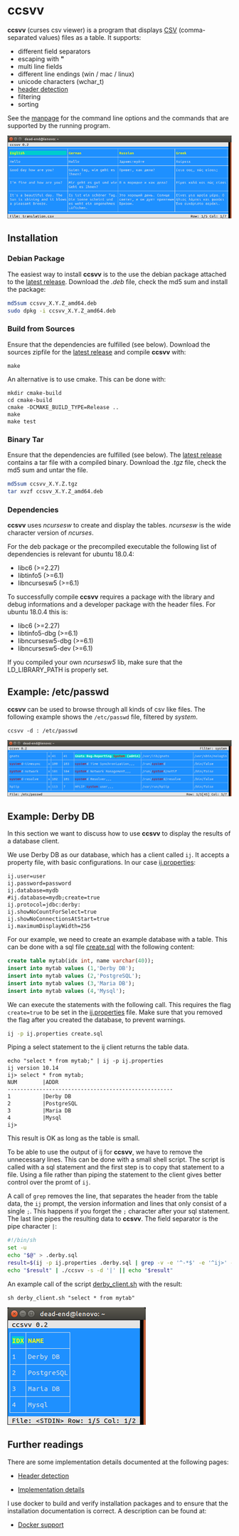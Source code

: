 # ccsvv
**ccsvv** (curses csv viewer) is a program that displays 
[CSV](https://en.wikipedia.org/wiki/Comma-separated_values) (comma-separated 
values) files as a table. It supports:

* different field separators
* escaping with **"**
* multi line fields
* different line endings (win / mac / linux)
* unicode characters (wchar_t)
* [header detection](docs/header_detection.md)
* filtering
* sorting

See the [manpage](man/README.md) for the command line options and the commands
that are supported by the running program.

![Show example](img/languages.png)

## Installation

### Debian Package
The easiest way to install **ccsvv** is to the use the debian package attached 
to the [latest release](../../releases/latest). Download the *.deb* file, check 
the md5 sum and install the package:

```bash
md5sum ccsvv_X.Y.Z_amd64.deb
sudo dpkg -i ccsvv_X.Y.Z_amd64.deb
```

### Build from Sources
Ensure that the dependencies are fulfilled (see below). Download the sources 
zipfile for the [latest release](../../releases/latest) and compile **ccsvv** 
with:

```
make
```
An alternative is to use cmake. This can be done with:
```
mkdir cmake-build
cd cmake-build
cmake -DCMAKE_BUILD_TYPE=Release ..
make
make test
```

### Binary Tar
Ensure that the dependencies are fulfilled (see below). The 
[latest release](../../releases/latest) contains a tar file with a compiled 
binary. Download the *.tgz* file, check the md5 sum and untar the file. 

```bash
md5sum ccsvv_X.Y.Z.tgz
tar xvzf ccsvv_X.Y.Z_amd64.deb
```

### Dependencies
**ccsvv** uses *ncursesw* to create and display the tables. *ncursesw* is the 
wide character version of *ncurses*.

For the deb package or the precompiled executable the following list of 
dependencies is relevant for ubuntu 18.0.4:

* libc6        (>=2.27)
* libtinfo5    (>=6.1)
* libncursesw5 (>=6.1)

To successfully compile **ccsvv** requires a package with the library and debug 
informations and a developer package with the header files. For ubuntu 18.0.4 
this is:

* libc6            (>=2.27)
* libtinfo5-dbg    (>=6.1)
* libncursesw5-dbg (>=6.1)
* libncursesw5-dev (>=6.1)

If you compiled your own *ncursesw5* lib, make sure that the LD_LIBRARY_PATH is 
properly set.

## Example: /etc/passwd
**ccsvv** can be used to browse through all kinds of csv like files. The 
following example shows the `/etc/passwd` file, filtered by *system*.
```
ccsvv -d : /etc/passwd
```
![Show /etc/passwd](img/etc-passwd.png)

## Example: Derby DB
In this section we want to discuss how to use **ccsvv** to display the results 
of a database client. 

We use Derby DB as our database, which has a client called `ij`. It accepts a 
property file, with basic configurations. In our case 
[ij.properties](derby-db/ij.properties):

```properties
ij.user=user
ij.password=password
ij.database=mydb
#ij.database=mydb;create=true
ij.protocol=jdbc:derby:
ij.showNoCountForSelect=true
ij.showNoConnectionsAtStart=true
ij.maximumDisplayWidth=256
```
For our example, we need to create an example database with a table. This can be 
done with a sql file [create.sql](derby-db/create.sql) with the following 
content:

```sql
create table mytab(idx int, name varchar(40));
insert into mytab values (1,'Derby DB'); 
insert into mytab values (2,'PostgreSQL'); 
insert into mytab values (3,'Maria DB'); 
insert into mytab values (4,'Mysql'); 
```
We can execute the statements with the following call. This requires the flag 
`create=true` to be set in the [ij.properties](derby-db/ij.properties) file. 
Make sure that you removed the flag after you created the database, to prevent 
warnings.

```bash
ij -p ij.properties create.sql
```

Piping a select statement to the ij client returns the table data. 

```
echo "select * from mytab;" | ij -p ij.properties 
ij version 10.14
ij> select * from mytab;
NUM        |ADDR                                    
----------------------------------------------------
1          |Derby DB                                
2          |PostgreSQL                              
3          |Maria DB                                
4          |Mysql                                   
ij>
```
This result is OK as long as the table is small. 

To be able to use the output of ij for **ccsvv**, we have to remove the 
unnecessary lines. This can be done with a small shell script. The script is 
called with a sql statement and the first step is to copy that statement to a 
file. Using a file rather than piping the statement to the client gives better 
control over the promt of `ij`.

A call of `grep` removes the line, that separates the header from the table 
data, the `ij` prompt, the version information and lines that only consist of a 
single `;`. This happens if you forget the `;` character after your sql 
statement. The last line pipes the resulting data to **ccsvv**. The field 
separator is the pipe character `|`: 

```bash
#!/bin/sh
set -u
echo "$@" > .derby.sql
result=$(ij -p ij.properties .derby.sql | grep -v -e '^-*$' -e '^ij>' -e '^ij version' -e '^;$')
echo "$result" | ./ccsvv -s -d '|' || echo "$result"
```

An example call of the script [derby_client.sh](derby-db/derby_client.sh) with 
the result: 

```
sh derby_client.sh "select * from mytab"
```

![Show query example](img/derby-db.png)

## Further readings
There are some implementation details documented at the following pages:

- [Header detection](docs/header_detection.md)

- [Implementation details](docs/implementation_details.md)

I use docker to build and verify installation packages and to ensure that the
installation documentation is correct. A description can be found at:

- [Docker support](docker/README.md)

